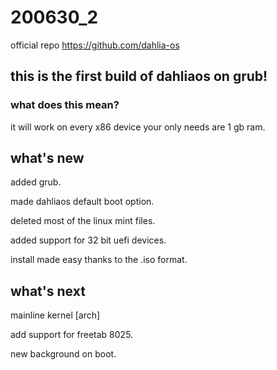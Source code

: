 # 200630_2

official repo https://github.com/dahlia-os

## this is the first build of dahliaos on grub!

### what does this mean?

it will work on every x86 device your only needs are 1 gb ram. 

## what's new

added grub.

made dahliaos default boot option.

deleted most of the linux mint files.

added support for 32 bit uefi devices.

install made easy thanks to the .iso format.

## what's next

mainline kernel [arch]

add support for freetab 8025.

new background on boot.




